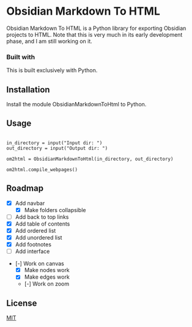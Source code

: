 # Obsidian Markdown To HTML

Obsidian Markdown To HTML is a Python library for exporting Obsidian projects to HTML. Note that this is very much in its early development phase, and I am still working on it.

### Built with

This is built exclusively with Python.

## Installation

Install the module ObsidianMarkdownToHtml to Python.

## Usage

```from ObsidianMarkdownToHtml import *

in_directory = input("Input dir: ")
out_directory = input("Output dir: ")

om2html = ObsidianMarkdownToHtml(in_directory, out_directory)

om2html.compile_webpages()
```

## Roadmap

- [x] Add navbar
    - [x] Make folders collapsible
- [ ] Add back to top links
- [x] Add table of contents
- [x] Add ordered list
- [x] Add unordered list
- [x] Add footnotes
- [ ] Add interface
- [-] Work on canvas
    - [x] Make nodes work
    - [x] Make edges work
    - [-] Work on zoom

## License

[MIT](https://choosealicense.com/licenses/mit/)